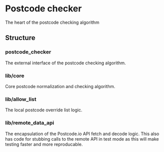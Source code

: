 # Postcode checker

The heart of the postcode checking algorithm

## Structure

### postcode_checker

The external interface of the postcode checking algorithm.

### lib/core

Core postcode normalization and checking algorithm.

### lib/allow_list

The local postcode override list logic.

### lib/remote_data_api

The encapsulation of the Postcode.io API fetch and decode logic. This also has code for stubbing calls to the remote API in test mode as this will make testing faster and more reproducable.